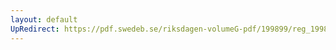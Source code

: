 ```yaml
---
layout: default
UpRedirect: https://pdf.swedeb.se/riksdagen-volumeG-pdf/199899/reg_199899/reg_199899_0341.pdf
---
```

